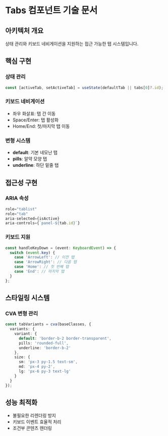 # Tabs 컴포넌트 기술 문서

## 아키텍처 개요

상태 관리와 키보드 네비게이션을 지원하는 접근 가능한 탭 시스템입니다.

## 핵심 구현

### 상태 관리
```typescript
const [activeTab, setActiveTab] = useState(defaultTab || tabs[0]?.id);
```

### 키보드 네비게이션
- 좌우 화살표: 탭 간 이동
- Space/Enter: 탭 활성화
- Home/End: 첫/마지막 탭 이동

### 변형 시스템
- **default**: 기본 네모난 탭
- **pills**: 알약 모양 탭
- **underline**: 하단 밑줄 탭

## 접근성 구현

### ARIA 속성
```typescript
role="tablist"
role="tab"
aria-selected={isActive}
aria-controls={`panel-${tab.id}`}
```

### 키보드 지원
```typescript
const handleKeyDown = (event: KeyboardEvent) => {
  switch (event.key) {
    case 'ArrowLeft': // 이전 탭
    case 'ArrowRight': // 다음 탭
    case 'Home': // 첫 번째 탭
    case 'End': // 마지막 탭
  }
};
```

## 스타일링 시스템

### CVA 변형 관리
```typescript
const tabVariants = cva(baseClasses, {
  variants: {
    variant: {
      default: 'border-b-2 border-transparent',
      pills: 'rounded-full',
      underline: 'border-b-2'
    },
    size: {
      sm: 'px-3 py-1.5 text-sm',
      md: 'px-4 py-2',
      lg: 'px-6 py-3 text-lg'
    }
  }
});
```

## 성능 최적화

- 불필요한 리렌더링 방지
- 키보드 이벤트 효율적 처리
- 조건부 콘텐츠 렌더링 